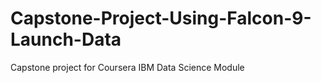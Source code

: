 # Capstone-Project-Using-Falcon-9-Launch-Data
Capstone project for Coursera IBM Data Science Module
